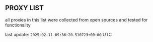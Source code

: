 ## PROXY LIST

all proxies in this list were collected from open sources and tested for functionality

last update: `2025-02-11 09:36:20.510723+00:00` UTC